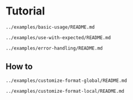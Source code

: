 # Tutorial

```include
../examples/basic-usage/README.md
```

```include
../examples/use-with-expected/README.md
```

```include
../examples/error-handling/README.md
```

## How to

```include
../examples/customize-format-global/README.md
```

```include
../examples/customize-format-local/README.md
```
